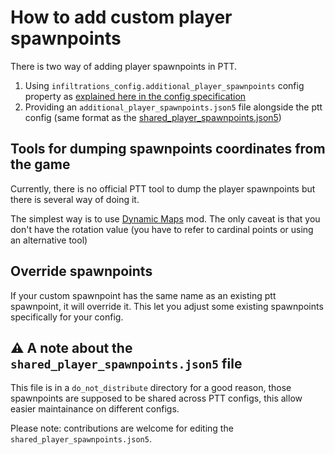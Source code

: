 # How to add custom player spawnpoints

There is two way of adding player spawnpoints in PTT.

1. Using `infiltrations_config.additional_player_spawnpoints` config property as [explained here in the config specification](./specification/README.md#infiltrations_config-infiltrationsconfig)
2. Providing an `additional_player_spawnpoints.json5` file alongside the ptt config (same format as the [shared_player_spawnpoints.json5](../configs/shared_player_spawnpoints.json5))

## Tools for dumping spawnpoints coordinates from the game
Currently, there is no official PTT tool to dump the player spawnpoints but there is several way of doing it.

The simplest way is to use [Dynamic Maps](https://hub.sp-tarkov.com/files/file/1981-dynamic-map) mod. The only caveat is that you don't have the rotation value (you have to refer to cardinal points or using an alternative tool)

## Override spawnpoints
If your custom spawnpoint has the same name as an existing ptt spawnpoint, it will override it. This let you adjust some existing spawnpoints specifically for your config.

## ⚠️ A note about the `shared_player_spawnpoints.json5` file

This file is in a `do_not_distribute` directory for a good reason, those spawnpoints are supposed to be shared across PTT configs, this allow easier maintainance on different configs.

Please note: contributions are welcome for editing the `shared_player_spawnpoints.json5`.
